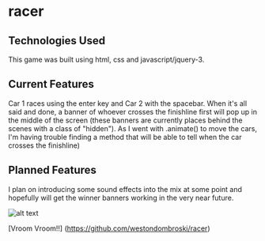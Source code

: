 # racer

## Technologies Used

This game was built using html, css and javascript/jquery-3.

## Current Features

Car 1 races using the enter key and Car 2 with the spacebar. When it's all said and done, a banner of whoever crosses the finishline first will pop up in the middle of the screen (these banners are currently places behind the scenes with a class of "hidden"). As I went with .animate() to move the cars, I'm having trouble finding a method that will be able to tell when the car crosses the finishline)

## Planned Features

I plan on introducing some sound effects into the mix at some point and hopefully will get the winner banners working in the very near future.

![alt text](assets/racergame.png "Logo Title Text 1")

[Vroom Vroom!!] (https://github.com/westondombroski/racer)
